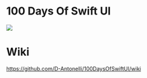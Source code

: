 # 100 Days Of Swift UI 

![](https://geps.dev/progress/62)

# Wiki
https://github.com/D-Antonelli/100DaysOfSwiftUI/wiki
